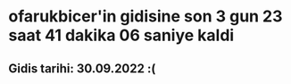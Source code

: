 # ofarukbicer'in gidisine son 3 gun 23 saat 41 dakika 06 saniye kaldi

## Gidis tarihi: 30.09.2022 :(